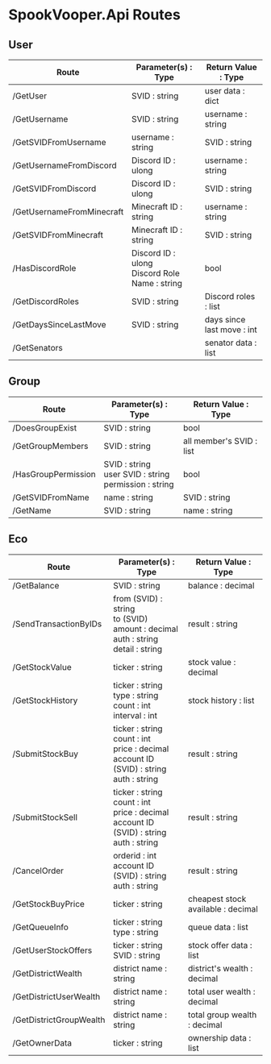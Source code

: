 # SpookVooper.Api Routes
## User
| Route | Parameter(s) : Type | Return Value : Type |
| --- | --- | --- |
| /GetUser | SVID : string | user data : dict |
| /GetUsername | SVID : string | username : string |
| /GetSVIDFromUsername | username : string | SVID : string |
| /GetUsernameFromDiscord | Discord ID : ulong | username : string |
| /GetSVIDFromDiscord | Discord ID : ulong | SVID : string |
| /GetUsernameFromMinecraft |  Minecraft ID : string | username : string |
| /GetSVIDFromMinecraft | Minecraft ID : string | SVID : string |
| /HasDiscordRole | Discord ID : ulong <br> Discord Role Name : string | bool |
| /GetDiscordRoles | SVID : string | Discord roles : list<dict> |
| /GetDaysSinceLastMove | SVID : string | days since last move : int |
| /GetSenators | | senator data : list<dict> |

## Group
| Route | Parameter(s) : Type | Return Value : Type |
| --- | --- | --- |
| /DoesGroupExist | SVID : string | bool |
| /GetGroupMembers | SVID : string | all member's SVID : list |
| /HasGroupPermission | SVID : string <br> user SVID : string <br> permission : string | bool |
| /GetSVIDFromName | name : string | SVID : string |
| /GetName | SVID : string | name : string |

## Eco
| Route | Parameter(s) : Type | Return Value : Type |
| --- | --- | --- |
| /GetBalance | SVID : string | balance : decimal |
| /SendTransactionByIDs | from (SVID) : string <br> to (SVID) <br> amount : decimal <br> auth : string <br> detail : string | result : string
| /GetStockValue | ticker : string | stock value : decimal |
| /GetStockHistory | ticker : string <br> type : string <br> count : int <br> interval : int <br> | stock history : list |
| /SubmitStockBuy | ticker : string <br> count : int <br> price : decimal <br> account ID (SVID) : string <br> auth : string | result : string |
| /SubmitStockSell | ticker : string <br> count : int <br> price : decimal <br> account ID (SVID) : string <br> auth : string | result : string |
| /CancelOrder | orderid : int <br> account ID (SVID) : string <br> auth : string | result : string |
| /GetStockBuyPrice | ticker : string | cheapest stock available : decimal |
| /GetQueueInfo | ticker : string <br> type : string | queue data : list<dict> |
| /GetUserStockOffers | ticker : string <br> SVID : string | stock offer data : list<dict> |
| /GetDistrictWealth | district name : string | district's wealth : decimal |
| /GetDistrictUserWealth | district name : string | total user wealth : decimal |
| /GetDistrictGroupWealth | district name : string | total group wealth : decimal |
| /GetOwnerData | ticker : string | ownership data : list<dict> |
